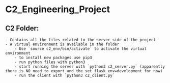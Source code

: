 # C2_Engineering_Project

## C2 Folder: ##

    - Contains all the files related to the server side of the project
    - A virtual environment is available in the folder
        - Use `source c2_env/bin/activate` to activate the virtual environment
        - to install new packages use pip3
        - run python files with python3
        - start running the server with `python3 c2_server.py` (apparently there is NO need to export and the set flask_env=development for now)
        - run the client with `python3 c2_client.py`